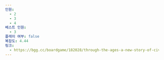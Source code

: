 ```yaml
---
인원:
  - 2
  - 3
  - 4
베스트 인원:
  - 3
플레이 여부: false
복잡도: 4.44
링크:
  - https://bgg.cc/boardgame/182028/through-the-ages-a-new-story-of-civilization
---
```

